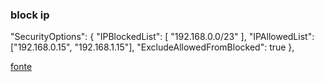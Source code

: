 ### block ip

"SecurityOptions": {
    "IPBlockedList": [ "192.168.0.0/23" ],
    "IPAllowedList": ["192.168.0.15", "192.168.1.15"],
    "ExcludeAllowedFromBlocked": true
  },

[fonte](https://ocelot.readthedocs.io/en/latest/features/routing.html)
